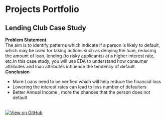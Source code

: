 # Projects Portfolio


## Lending Club Case Study
**Problem Statement**<br>
The aim is to identify patterns which indicate if a person is likely to default, which may be used for taking actions such as denying the loan, reducing the amount of loan, lending (to risky applicants) at a higher interest rate, etc.In this case study, you will use EDA to understand how consumer attributes and loan attributes influence the tendency of default.<br>
**Conclusion**<br>
- More Loans need to be verified which will help reduce the financial loss
- Lowering the interest rates can lead to less number of defaulters
- Better Annual Income , more the chances that the person does not default
<br><br>

[![View on GitHub](https://img.shields.io/badge/GitHub-View_on_GitHub-blue?logo=GitHub)](https://github.com/jibinkaitharath/LendingClubCaseStudy.git)
